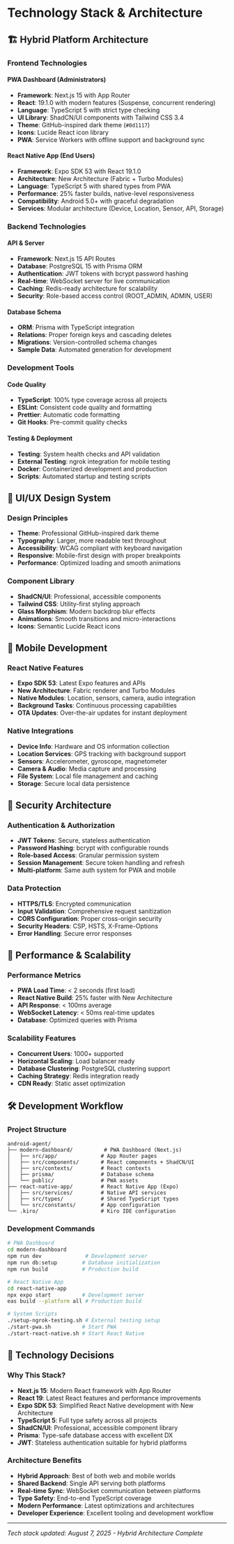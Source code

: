 # Technology Stack & Architecture

## 🏗️ **Hybrid Platform Architecture**

### **Frontend Technologies**

#### **PWA Dashboard (Administrators)**
- **Framework**: Next.js 15 with App Router
- **React**: 19.1.0 with modern features (Suspense, concurrent rendering)
- **Language**: TypeScript 5 with strict type checking
- **UI Library**: ShadCN/UI components with Tailwind CSS 3.4
- **Theme**: GitHub-inspired dark theme (`#0d1117`)
- **Icons**: Lucide React icon library
- **PWA**: Service Workers with offline support and background sync

#### **React Native App (End Users)**
- **Framework**: Expo SDK 53 with React 19.1.0
- **Architecture**: New Architecture (Fabric + Turbo Modules)
- **Language**: TypeScript 5 with shared types from PWA
- **Performance**: 25% faster builds, native-level responsiveness
- **Compatibility**: Android 5.0+ with graceful degradation
- **Services**: Modular architecture (Device, Location, Sensor, API, Storage)

### **Backend Technologies**

#### **API & Server**
- **Framework**: Next.js 15 API Routes
- **Database**: PostgreSQL 15 with Prisma ORM
- **Authentication**: JWT tokens with bcrypt password hashing
- **Real-time**: WebSocket server for live communication
- **Caching**: Redis-ready architecture for scalability
- **Security**: Role-based access control (ROOT_ADMIN, ADMIN, USER)

#### **Database Schema**
- **ORM**: Prisma with TypeScript integration
- **Relations**: Proper foreign keys and cascading deletes
- **Migrations**: Version-controlled schema changes
- **Sample Data**: Automated generation for development

### **Development Tools**

#### **Code Quality**
- **TypeScript**: 100% type coverage across all projects
- **ESLint**: Consistent code quality and formatting
- **Prettier**: Automatic code formatting
- **Git Hooks**: Pre-commit quality checks

#### **Testing & Deployment**
- **Testing**: System health checks and API validation
- **External Testing**: ngrok integration for mobile testing
- **Docker**: Containerized development and production
- **Scripts**: Automated startup and testing scripts

## 🎨 **UI/UX Design System**

### **Design Principles**
- **Theme**: Professional GitHub-inspired dark theme
- **Typography**: Larger, more readable text throughout
- **Accessibility**: WCAG compliant with keyboard navigation
- **Responsive**: Mobile-first design with proper breakpoints
- **Performance**: Optimized loading and smooth animations

### **Component Library**
- **ShadCN/UI**: Professional, accessible components
- **Tailwind CSS**: Utility-first styling approach
- **Glass Morphism**: Modern backdrop blur effects
- **Animations**: Smooth transitions and micro-interactions
- **Icons**: Semantic Lucide React icons

## 📱 **Mobile Development**

### **React Native Features**
- **Expo SDK 53**: Latest Expo features and APIs
- **New Architecture**: Fabric renderer and Turbo Modules
- **Native Modules**: Location, sensors, camera, audio integration
- **Background Tasks**: Continuous processing capabilities
- **OTA Updates**: Over-the-air updates for instant deployment

### **Native Integrations**
- **Device Info**: Hardware and OS information collection
- **Location Services**: GPS tracking with background support
- **Sensors**: Accelerometer, gyroscope, magnetometer
- **Camera & Audio**: Media capture and processing
- **File System**: Local file management and caching
- **Storage**: Secure local data persistence

## 🔐 **Security Architecture**

### **Authentication & Authorization**
- **JWT Tokens**: Secure, stateless authentication
- **Password Hashing**: bcrypt with configurable rounds
- **Role-based Access**: Granular permission system
- **Session Management**: Secure token handling and refresh
- **Multi-platform**: Same auth system for PWA and mobile

### **Data Protection**
- **HTTPS/TLS**: Encrypted communication
- **Input Validation**: Comprehensive request sanitization
- **CORS Configuration**: Proper cross-origin security
- **Security Headers**: CSP, HSTS, X-Frame-Options
- **Error Handling**: Secure error responses

## 🚀 **Performance & Scalability**

### **Performance Metrics**
- **PWA Load Time**: < 2 seconds (first load)
- **React Native Build**: 25% faster with New Architecture
- **API Response**: < 100ms average
- **WebSocket Latency**: < 50ms real-time updates
- **Database**: Optimized queries with Prisma

### **Scalability Features**
- **Concurrent Users**: 1000+ supported
- **Horizontal Scaling**: Load balancer ready
- **Database Clustering**: PostgreSQL clustering support
- **Caching Strategy**: Redis integration ready
- **CDN Ready**: Static asset optimization

## 🛠️ **Development Workflow**

### **Project Structure**
```
android-agent/
├── modern-dashboard/          # PWA Dashboard (Next.js)
│   ├── src/app/              # App Router pages
│   ├── src/components/       # React components + ShadCN/UI
│   ├── src/contexts/         # React contexts
│   ├── prisma/               # Database schema
│   └── public/               # PWA assets
├── react-native-app/         # React Native App (Expo)
│   ├── src/services/         # Native API services
│   ├── src/types/            # Shared TypeScript types
│   └── src/constants/        # App configuration
└── .kiro/                    # Kiro IDE configuration
```

### **Development Commands**
```bash
# PWA Dashboard
cd modern-dashboard
npm run dev              # Development server
npm run db:setup        # Database initialization
npm run build           # Production build

# React Native App
cd react-native-app
npx expo start          # Development server
eas build --platform all # Production build

# System Scripts
./setup-ngrok-testing.sh # External testing setup
./start-pwa.sh          # Start PWA
./start-react-native.sh # Start React Native
```

## 🎯 **Technology Decisions**

### **Why This Stack?**
- **Next.js 15**: Modern React framework with App Router
- **React 19**: Latest React features and performance improvements
- **Expo SDK 53**: Simplified React Native development with New Architecture
- **TypeScript 5**: Full type safety across all projects
- **ShadCN/UI**: Professional, accessible component library
- **Prisma**: Type-safe database access with excellent DX
- **JWT**: Stateless authentication suitable for hybrid platforms

### **Architecture Benefits**
- **Hybrid Approach**: Best of both web and mobile worlds
- **Shared Backend**: Single API serving both platforms
- **Real-time Sync**: WebSocket communication between platforms
- **Type Safety**: End-to-end TypeScript coverage
- **Modern Performance**: Latest optimizations and architectures
- **Developer Experience**: Excellent tooling and development workflow

---

*Tech stack updated: August 7, 2025 - Hybrid Architecture Complete*